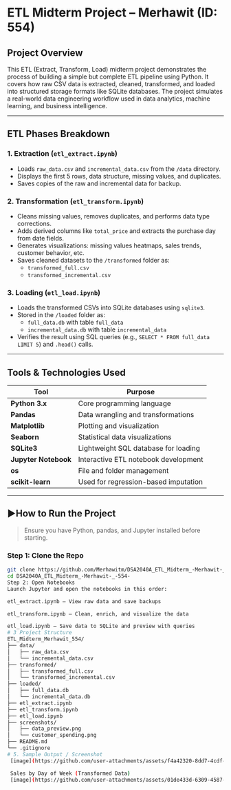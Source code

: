 # ETL Midterm Project – Merhawit (ID: 554)

##  Project Overview

This ETL (Extract, Transform, Load) midterm project demonstrates the process of building a simple but complete ETL pipeline using Python. It covers how raw CSV data is extracted, cleaned, transformed, and loaded into structured storage formats like SQLite databases. The project simulates a real-world data engineering workflow used in data analytics, machine learning, and business intelligence.

---

##  ETL Phases Breakdown

### 1. **Extraction (`etl_extract.ipynb`)**
- Loads `raw_data.csv` and `incremental_data.csv` from the `/data` directory.
- Displays the first 5 rows, data structure, missing values, and duplicates.
- Saves copies of the raw and incremental data for backup.

### 2. **Transformation (`etl_transform.ipynb`)**
- Cleans missing values, removes duplicates, and performs data type corrections.
- Adds derived columns like `total_price` and extracts the purchase day from date fields.
- Generates visualizations: missing values heatmaps, sales trends, customer behavior, etc.
- Saves cleaned datasets to the `/transformed` folder as:
  - `transformed_full.csv`
  - `transformed_incremental.csv`

### 3. **Loading (`etl_load.ipynb`)**
- Loads the transformed CSVs into SQLite databases using `sqlite3`.
- Stored in the `/loaded` folder as:
  - `full_data.db` with table `full_data`
  - `incremental_data.db` with table `incremental_data`
- Verifies the result using SQL queries (e.g., `SELECT * FROM full_data LIMIT 5`) and `.head()` calls.

---

##  Tools & Technologies Used

| Tool         | Purpose                              |
|--------------|---------------------------------------|
| **Python 3.x**     | Core programming language             |
| **Pandas**         | Data wrangling and transformations    |
| **Matplotlib**     | Plotting and visualization            |
| **Seaborn**        | Statistical data visualizations       |
| **SQLite3**        | Lightweight SQL database for loading  |
| **Jupyter Notebook** | Interactive ETL notebook development |
| **os**             | File and folder management            |
| **scikit-learn**   | Used for regression-based imputation  |

---

## ▶How to Run the Project

> Ensure you have Python, pandas, and Jupyter installed before starting.

### Step 1: Clone the Repo
```bash
git clone https://github.com/Merhawitm/DSA2040A_ETL_Midterm_-Merhawit-_-554-.git
cd DSA2040A_ETL_Midterm_-Merhawit-_-554-
Step 2: Open Notebooks
Launch Jupyter and open the notebooks in this order:

etl_extract.ipynb – View raw data and save backups

etl_transform.ipynb – Clean, enrich, and visualize the data

etl_load.ipynb – Save data to SQLite and preview with queries
# 3 Project Structure
ETL_Midterm_Merhawit_554/
├── data/
│   ├── raw_data.csv
│   └── incremental_data.csv
├── transformed/
│   ├── transformed_full.csv
│   └── transformed_incremental.csv
├── loaded/
│   ├── full_data.db
│   └── incremental_data.db
├── etl_extract.ipynb
├── etl_transform.ipynb
├── etl_load.ipynb
├── screenshots/
│   ├── data_preview.png
│   └── customer_spending.png
├── README.md
└── .gitignore
# 5. Sample Output / Screenshot
 [image](https://github.com/user-attachments/assets/f4a42320-8dd7-4cdf-a2a1-a347af1481a3)

 Sales by Day of Week (Transformed Data)
 [image](https://github.com/user-attachments/assets/01de433d-6309-4587-9265-27173de547f4)




